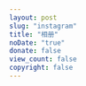 ```yaml
---
layout: post
slug: "instagram"
title: "相册"
noDate: "true"
donate: false
view_count: false
copyright: false
---
```



<div class="instagram">
</div>



